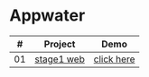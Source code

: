 # Appwater



<table>
<thead>
<tr>
<th align="center">#</th>
<th>Project</th>
<th> Demo</th>
</tr>
</thead>
<tbody>
<tr>
<td align="center">01</td>
<td><a href="https://github.com/JoaoVitorFernandesFirmino/Appwater/">stage1 web</a></td>
<td><a href="https://joaovitorfernandesfirmino.github.io/Appwater/" rel="nofollow">click here</a></td>
</tr>
